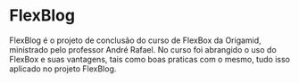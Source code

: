 # FlexBlog
FlexBlog é o projeto de conclusão do curso de FlexBox da Origamid, ministrado pelo professor André Rafael.
No curso foi abrangido o uso do FlexBox e suas vantagens, tais como boas praticas com o mesmo, tudo isso aplicado no projeto FlexBlog.
